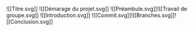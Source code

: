 ![[Titre.svg]]
![[Démarage du projet.svg]]
![[Préambule.svg]]![[Travail de groupe.svg]]
![[Introduction.svg]]
![[Commit.svg]]![[Branches.svg]]![[Conclusion.svg]]